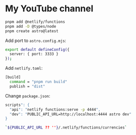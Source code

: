 # My YouTube channel

```bash
pnpm add @netlify/functions
pnpm add -D @types/node
pnpm create astro@latest
```

Add port to `astro.config.mjs`:

```bash
export default defineConfig({
  server: { port: 3333 }
});
```

Add `netlify.toml`:

```bash
[build]
  command = "pnpm run build"
  publish = "dist"
```

Change `package.json`:

```bash
scripts": {
  "api": "netlify functions:serve -p 4444",
  "dev": "PUBLIC_API_URL=http://localhost:4444 astro dev"
}
```

```bash	
`${PUBLIC_API_URL ?? ''}/.netlify/functions/currencies`
```

